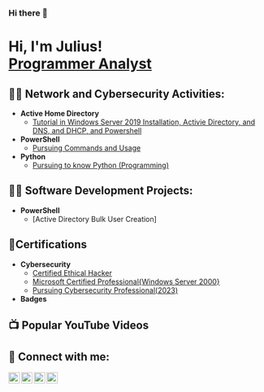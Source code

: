 ### Hi there 👋
<h1>Hi, I'm Julius! <br/><a href="https://github.com/jukume">Programmer Analyst</a></h1>

<h2>👨‍💻 Network and Cybersecurity Activities:</h2>

  - <b>Active Home Directory</b>
    - [Tutorial in Windows Server 2019 Installation, Activie Directory, and DNS, and DHCP, and Powershell](https://github.com/jukume/ActiveDirectoryLab)
  - <b>PowerShell</b>
    - [Pursuing Commands and Usage](https://github.com/jukume/)
- <b>Python</b>
  - [Pursuing to know Python (Programming)](https://github.com/jukume)

<h2>👨‍💻 Software Development Projects:</h2>

- <b>PowerShell</b>
  - [Active Directory Bulk User Creation]

<h2>👨‍Certifications</h2>

- <b>Cybersecurity</b>
  - [Certified Ethical Hacker](https://github.com/jukume/)
  - [Microsoft Certified Professional{Windows Server 2000}](https://github.com/jukume/)
  - [Pursuing Cybersecurity Professional(2023)](https://github.com/jukume/)
- <b>Badges</b>

<h2>📺 Popular YouTube Videos</h2>

<h2> 🤳 Connect with me:</h2>

[<img align="left" alt="JoshMadakor | YouTube" width="22px" src="https://cdn.jsdelivr.net/npm/simple-icons@v3/icons/youtube.svg" />][youtube]
[<img align="left" alt="JoshMadakor | Twitter" width="22px" src="https://cdn.jsdelivr.net/npm/simple-icons@v3/icons/twitter.svg" />][twitter]
[<img align="left" alt="JoshMadakor | LinkedIn" width="22px" src="https://cdn.jsdelivr.net/npm/simple-icons@v3/icons/linkedin.svg" />][linkedin]
[<img align="left" alt="JoshMadakor | Instagram" width="22px" src="https://cdn.jsdelivr.net/npm/simple-icons@v3/icons/instagram.svg" />][instagram]

[twitter]: https://twitter.com/#
[youtube]: https://www.youtube.com/c/#
[instagram]: https://www.instagram.com/#/
[linkedin]: https://www.linkedin.com/in/julius-tuazon-li

<!--
**jukume/jukume** is a ✨ _special_ ✨ repository because its `README.md` (this file) appears on your GitHub profile.

Here are some ideas to get you started:

- 🔭 I’m currently working on ...
- 🌱 I’m currently learning ...
- 👯 I’m looking to collaborate on ...
- 🤔 I’m looking for help with ...
- 💬 Ask me about ...
- 📫 How to reach me: ...
- 😄 Pronouns: ...
- ⚡ Fun fact: ...
-->
